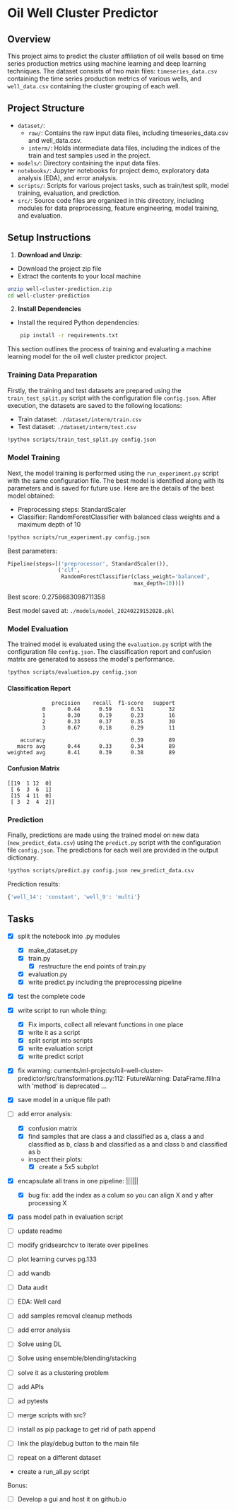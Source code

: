 # Oil Well Cluster Predictor
## Overview
This project aims to predict the cluster affiliation of oil wells based on time series production metrics using machine learning and deep learning  techniques. The dataset consists of two main files: `timeseries_data.csv` containing the time series production metrics of various wells, and `well_data.csv` containing the cluster grouping of each well.
## Project Structure
* `dataset/`: 
    * `raw/`: Contains the raw input data files, including timeseries_data.csv and well_data.csv.
    * `interm/`: Holds intermediate data files, including the indices of the train and test samples used in the project.
* `models/`: Directory containing the input data files.
* `notebooks/`: Jupyter notebooks for project demo, exploratory data analysis (EDA), and error analysis. 
* `scripts/`: Scripts for various project tasks, such as train/test split, model training, evaluation, and prediction.
* `src/`:  Source code files are organized in this directory, including modules for data preprocessing, feature engineering, model training, and evaluation.

## Setup Instructions

1. **Download and Unzip:**
* Download the project zip file
* Extract the contents to your local machine
```bash
unzip well-cluster-prediction.zip
cd well-cluster-prediction

```
2. **Install Dependencies**
* Install the required Python dependencies:
```bash
    pip install -r requirements.txt
```

This section outlines the process of training and evaluating a machine learning model for the oil well cluster predictor project.

### Training Data Preparation

Firstly, the training and test datasets are prepared using the `train_test_split.py` script with the configuration file `config.json`. After execution, the datasets are saved to the following locations:
- Train dataset: `./dataset/interm/train.csv`
- Test dataset: `./dataset/interm/test.csv`

```bash
!python scripts/train_test_split.py config.json
```

### Model Training

Next, the model training is performed using the `run_experiment.py` script with the same configuration file. The best model is identified along with its parameters and is saved for future use. Here are the details of the best model obtained:

- Preprocessing steps: StandardScaler
- Classifier: RandomForestClassifier with balanced class weights and a maximum depth of 10

```bash
!python scripts/run_experiment.py config.json
```

Best parameters:
```python
Pipeline(steps=[('preprocessor', StandardScaler()),
                ('clf',
                 RandomForestClassifier(class_weight='balanced',
                                        max_depth=10))])
```

Best score: 0.2758683098711358

Best model saved at: `./models/model_20240229152028.pkl`

### Model Evaluation

The trained model is evaluated using the `evaluation.py` script with the configuration file `config.json`. The classification report and confusion matrix are generated to assess the model's performance.

```bash
!python scripts/evaluation.py config.json
```

#### Classification Report
```
              precision    recall  f1-score   support
           0       0.44      0.59      0.51        32
           1       0.30      0.19      0.23        16
           2       0.33      0.37      0.35        30
           3       0.67      0.18      0.29        11

    accuracy                           0.39        89
   macro avg       0.44      0.33      0.34        89
weighted avg       0.41      0.39      0.38        89
```

#### Confusion Matrix
```
[[19  1 12  0]
 [ 6  3  6  1]
 [15  4 11  0]
 [ 3  2  4  2]]
```

### Prediction

Finally, predictions are made using the trained model on new data (`new_predict_data.csv`) using the `predict.py` script with the configuration file `config.json`. The predictions for each well are provided in the output dictionary.

```bash
!python scripts/predict.py config.json new_predict_data.csv
```

Prediction results:
```python
{'well_14': 'constant', 'well_9': 'multi'}
```


## Tasks
- [x] split the notebook into .py modules
    - [x] make_dataset.py
    - [x] train.py
        -[x] restructure the end points of train.py
    - [x] evaluation.py
    - [x] write predict.py including the preprocessing pipeline
- [x] test the complete code
- [x] write script to run whole thing:
    -[x] Fix imports, collect all relevant functions in one place
    -[x] write it as a script
    - [x] split script into scripts
    - [x] write evaluation script
    - [x] write predict script
- [x] fix warning: cuments/ml-projects/oil-well-cluster-predictor/src/transformations.py:112: FutureWarning: DataFrame.fillna with 'method' is deprecated ...
- [x] save model in a unique file path
- [ ] add error analysis:
    - [x] confusion matrix
    - [x] find samples that are class a and classified as a, class a and classified as b, class b and classified as a and class b and classified as b
    - inspect their plots:
        -[x] create a 5x5 subplot
- [x] encapsulate all trans in one pipeline: ||||||
    - [x] bug fix: add the index as a colum so you can align X and y after processing X
- [x] pass model path in evaluation script
- [ ] update readme
- [ ] modify gridsearchcv to iterate over pipelines
- [ ] plot learning curves pg.133
- [ ] add wandb
- [ ] Data audit
- [ ] EDA: Well card
- [ ] add samples removal cleanup methods
- [ ] add error analysis
- [ ] Solve using DL
- [ ] Solve using ensemble/blending/stacking
- [ ] solve it as a clustering problem

- [ ] add APIs
- [ ] ad pytests
- [ ] merge scripts with src?
- [ ] install as pip package to get rid of path append
- [ ] link the play/debug button to the main file
- [ ] repeat on a different dataset
- create a run_all.py script


Bonus:
- [ ] Develop a gui and host it on github.io

